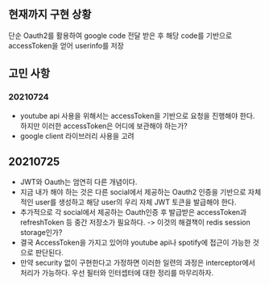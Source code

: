 ## 현재까지 구현 상황
단순 Oauth2를 활용하여 google code 전달 받은 후 해당 code를 기반으로 accessToken을 얻어 userinfo를 저장

## 고민 사항

### 20210724 
 - youtube api 사용을 위해서는 accessToken을 기반으로 요청을 진행해야 한다. 하지만 이러한 accessToken은 어디에 보관해야 하는가?
 - google client 라이브러리 사용을 고려

## 20210725
 - JWT와 Oauth는 엄연히 다른 개념이다.
 - 지금 내가 해야 하는 것은 다른 social에서 제공하는 Oauth2 인증을 기반으로 자체적인 user를 생성하고 해당 user의 우리 자체 JWT 토큰을 발급해야 한다.
 - 추가적으로 각 social에서 제공하는 Oauth인증 후 발급받은 accessToken과 refreshToken 등 중간 저장소가 필요하다. -> 이것의 해결책이 redis session storage인가?
 - 결국 AccessToken을 가지고 있어야 youtube api나 spotify에 접근이 가능한 것으로 판단된다.
 - 만약 security 없이 구현한다고 가정하면 이러한 일련의 과정은 interceptor에서 처리가 가능하다. 우선 필터와 인터셉터에 대한 정리를 마무리하자.

